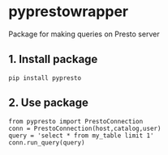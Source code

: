 # pyprestowrapper
Package for making queries on Presto server

## 1. Install package

	pip install pypresto

## 2. Use package

	from pypresto import PrestoConnection
	conn = PrestoConnection(host,catalog,user)
	query = 'select * from my_table limit 1'
	conn.run_query(query)
